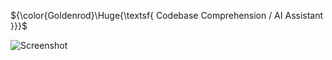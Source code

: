 ${\color{Goldenrod}\Huge{\textsf{ Codebase Comprehension / AI Assistant }}}$

![Screenshot](https://github.com/user-attachments/assets/afac57a5-2be0-41c8-88ee-372fd11309c8)
